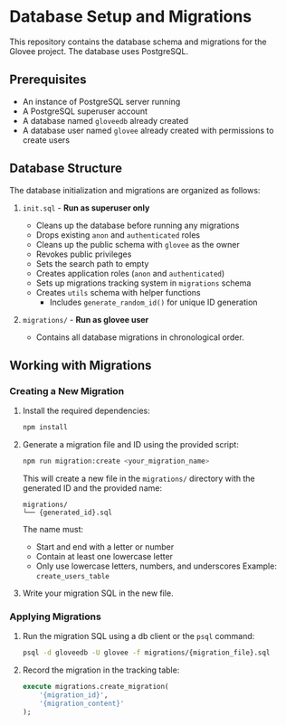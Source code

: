 # Database Setup and Migrations

This repository contains the database schema and migrations for the Glovee project. The database uses PostgreSQL.

## Prerequisites

- An instance of PostgreSQL server running
- A PostgreSQL superuser account
- A database named `gloveedb` already created
- A database user named `glovee` already created with permissions to create users

## Database Structure

The database initialization and migrations are organized as follows:

1. `init.sql` - **Run as superuser only**

   - Cleans up the database before running any migrations
   - Drops existing `anon` and `authenticated` roles
   - Cleans up the public schema with `glovee` as the owner
   - Revokes public privileges
   - Sets the search path to empty
   - Creates application roles (`anon` and `authenticated`)
   - Sets up migrations tracking system in `migrations` schema
   - Creates `utils` schema with helper functions
     - Includes `generate_random_id()` for unique ID generation

2. `migrations/` - **Run as glovee user**
   - Contains all database migrations in chronological order.

## Working with Migrations

### Creating a New Migration

1. Install the required dependencies:

   ```bash
   npm install
   ```

2. Generate a migration file and ID using the provided script:

   ```bash
   npm run migration:create <your_migration_name>
   ```

   This will create a new file in the `migrations/` directory with the generated ID and the provided name:

   ```
   migrations/
   └── {generated_id}.sql
   ```

   The name must:

   - Start and end with a letter or number
   - Contain at least one lowercase letter
   - Only use lowercase letters, numbers, and underscores
     Example: `create_users_table`

3. Write your migration SQL in the new file.

### Applying Migrations

1. Run the migration SQL using a db client or the `psql` command:

   ```bash
   psql -d gloveedb -U glovee -f migrations/{migration_file}.sql
   ```

2. Record the migration in the tracking table:
   ```sql
   execute migrations.create_migration(
       '{migration_id}',
       '{migration_content}'
   );
   ```
